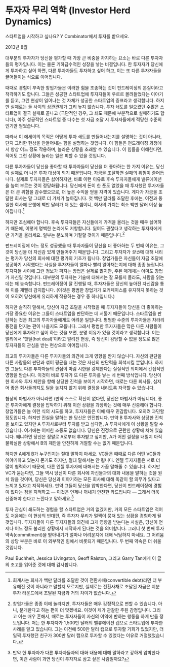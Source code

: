 # 투자자 무리 역학 (Investor Herd Dynamics)

스타트업을 시작하고 싶나요? Y Combinator에서 투자를 받으세요.

2013년 8월

대부분의 투자자가 당신을 평가할 때 가장 큰 비중을 차지하는 요소는 바로 다른 투자자들의 평가입니다. 이는 물론 기하급수적인 성장을 낳는 비결입니다. 한 투자자가 당신에게 투자하고 싶어 하면, 다른 투자자들도 투자하고 싶어 하고, 이는 또 다른 투자자들을 끌어들이는 식으로 이어집니다.

때때로 경험이 부족한 창업가들은 이러한 힘을 조종하는 것이 펀드레이징의 본질이라고 착각하기도 합니다. 그들은 성공한 스타트업에 투자자들이 우르르 몰려들었다는 이야기를 듣고, 그런 현상이 일어나는 것 자체가 성공한 스타트업의 증표라고 생각합니다. 하지만 실제로는 둘 사이의 상관관계가 그리 높지 않습니다. 투자 쇄도를 일으켰던 수많은 스타트업이 결국 실패로 끝나고 (극단적인 경우, 그 쇄도 때문에 부분적으로 실패하기도 합니다), 아주 성공적인 스타트업 중 다수는 첫 자금 조달 시 투자자들에게 적당한 수준의 인기만 얻었습니다.

따라서 이 에세이의 목적은 어떻게 투자 쇄도를 만들어내는지를 설명하는 것이 아니라, 단지 그러한 현상을 만들어내는 힘을 설명하는 것입니다. 이 힘들은 펀드레이징 과정에서 항상 어느 정도 작용하며, 놀라운 상황을 초래할 수 있습니다. 이 힘들을 이해한다면, 적어도 그런 상황에 놀라는 일은 피할 수 있을 것입니다.

다른 투자자들이 당신을 좋아할 때 투자자들이 당신을 더 좋아하는 한 가지 이유는, 당신이 실제로 더 나은 투자 대상이 되기 때문입니다. 자금을 조달하면 실패의 위험이 줄어듭니다. 실제로 투자자들은 싫어하지만, 바로 이런 이유로 후속 투자자들에게 밸류에이션을 높여 부르는 것이 정당화됩니다. 당신에게 돈이 한 푼도 없었을 때 투자했던 투자자들은 더 큰 위험을 감수했으므로, 더 높은 수익을 얻을 자격이 있습니다. 게다가 자금을 조달한 회사는 말 그대로 더 가치가 높아집니다. 첫 백만 달러를 조달한 후에는, 이전과 동일한 회사에 은행에 백만 달러가 더 있는 셈이니, 회사의 가치는 최소 백만 달러 이상 높아집니다.[^1]

하지만 조심해야 합니다. 후속 투자자들은 자신들에게 가격을 올리는 것을 매우 싫어하기 때문에, 이렇게 명백한 논리에도 저항합니다. 잃어도 괜찮다고 생각하는 투자자에게만 가격을 올리세요. 일부는 분노하며 거절할 것이기 때문입니다.[^2]

펀드레이징에 어느 정도 성공했을 때 투자자들이 당신을 더 좋아하는 두 번째 이유는, 그것이 당신을 더 자신감 있게 만들어주기 때문입니다. 그리고 투자자가 *당신*에 대해 내리는 평가가 당신의 회사에 대한 평가의 기초가 됩니다. 창업가들은 자신들이 자금 조달에 성공하기 시작했다는 사실을 투자자들이 얼마나 빨리 알아채는지에 대해 종종 놀랍니다. 투자자들 사이에 그런 정보가 퍼지는 방법은 실제로 많지만, 주된 매개체는 아마도 창업가 자신일 것입니다. 대부분의 투자자는 기술에 대해서는 잘 모를지 몰라도, 사람을 읽는 데는 꽤 능숙합니다. 펀드레이징이 잘 진행될 때, 투자자들은 당신의 높아진 자신감을 통해 이를 재빨리 감지합니다. (이것은 평범한 창업가가 포커페이스를 유지하지 못하는 것이 오히려 당신에게 유리하게 작용하는 경우 중 하나입니다.)

하지만 솔직히 말해서, 당신이 자금 조달을 시작했을 때 투자자들이 당신을 더 좋아하는 가장 중요한 이유는 그들이 스타트업을 판단하는 데 서툴기 때문입니다. 스타트업을 판단하는 것은 최고의 투자자들에게도 어려운 일입니다. 평범한 수준의 투자자들은 차라리 동전을 던지는 편이 나을지도 모릅니다. 그래서 평범한 투자자들은 많은 다른 사람들이 당신에게 투자하고 싶어 하는 것을 보면, 분명 이유가 있을 것이라고 생각합니다. 이는 밸리에서 '핫딜(hot deal)'이라고 알려진 현상, 즉 당신이 감당할 수 없을 정도로 많은 투자자들의 관심을 받는 현상으로 이어집니다.

최고의 투자자들은 다른 투자자들의 의견에 크게 영향을 받지 않습니다. 자신의 판단을 다른 사람들의 판단과 섞어 평균을 내는 것은 자신의 판단력을 희석시킬 뿐입니다. 하지만 그들도 다른 투자자들의 관심이 마감 시한을 강제한다는 실질적인 의미에서 간접적인 영향을 받습니다. 이것이 바로 투자가 또 다른 투자를 낳는 네 번째 방식입니다. 당신이 한 회사와 투자 제안을 향해 상당한 진척을 보이기 시작하면, 때로는 다른 회사들, 심지어 좋은 회사들까지도 딜을 놓치지 않기 위해 결정을 내리도록 자극할 수 있습니다.

협상의 마법사가 아니라면 (만약 스스로 확신이 없다면, 당신은 마법사가 아닙니다), 좋은 투자자에게 결정을 압박하기 위해 이런 상황을 과장하는 것에 매우 신중해야 합니다. 창업가들은 늘 이런 식의 시도를 하고, 투자자들은 이에 매우 민감합니다. 오히려 과민할 정도입니다. 하지만 진실을 말하는 한 당신은 안전합니다. 만약 B 투자사와 상당한 진척을 보이고 있지만 A 투자사로부터 투자를 받고 싶다면, A 투자사에게 이 상황을 말할 수 있습니다. 여기에는 어떠한 조종도 없습니다. 당신은 진정으로 곤란한 상황에 처해 있습니다. 왜냐하면 당신은 정말로 A로부터 투자받고 싶지만, A가 어떤 결정을 내릴지 아직 불확실한 상황에서 B의 제안을 안전하게 거절할 수는 없기 때문입니다.

하지만 A에게 B가 누구인지는 절대 말하지 마세요. VC들은 때때로 다른 어떤 VC들과 이야기하고 있는지 묻기도 하지만, 절대 말해서는 안 됩니다. 엔젤 투자자들은 서로 더 많이 협력하기 때문에, 다른 엔젤 투자자에 대해서는 가끔 말해줄 수 있습니다. 하지만 VC가 묻는다면, 그들 역시 당신이 다른 회사에 자신들과의 대화 내용을 말하는 것을 원치 않을 것이며, 당신은 당신과 이야기하는 모든 회사에 대해 똑같이 할 의무가 있다고 느끼고 있다고 지적하세요. 만약 그들이 당신을 압박한다면, 당신이 펀드레이징에 경험이 없다는 점을 지적하고 — 이것은 언제나 꺼내기 안전한 카드입니다 — 그래서 더욱 신중해야 한다고 느낀다고 말하세요.[^3]

투자 관심이 쇄도하는 경험을 할 스타트업은 거의 없겠지만, 거의 모든 스타트업은 적어도 처음에는 이 현상의 반대편, 즉 투자자 무리가 멀찍이 뭉쳐 있는 상황을 경험하게 될 것입니다. 투자자들이 다른 투자자들의 의견에 크게 영향을 받는다는 사실은, 당신이 언제나 어느 정도 불리한 상황에서 시작하게 된다는 것을 의미합니다. 그러니 첫 번째 투자 약속(commitment)을 받아내기가 얼마나 어려운지에 대해 낙담하지 마세요. 그 어려움의 상당 부분은 바로 이 외부적인 힘에서 비롯되기 때문입니다. 두 번째 약속은 더 쉬울 것입니다.

Paul Buchheit, Jessica Livingston, Geoff Ralston, 그리고 Garry Tan에게 이 글의 초고를 읽어준 것에 대해 감사합니다.

[^1]: 회계사는 회사가 백만 달러를 조달한 것이 전환사채(convertible debt)라면 더 부유해진 것이 아니라고 말할지 모르지만, 실제로는 전환사채로 조달된 자금은 지분 투자 라운드에서 조달된 자금과 거의 차이가 없습니다.
[^2]: 창업가들은 종종 이에 놀라지만, 투자자들은 매우 감정적으로 변할 수 있습니다. 아니, 분개한다고 하는 편이 더 맞겠네요. 이것이 제가 관찰한 주된 감정입니다. 그리고 이는 매우 흔해서, 때로는 투자자들이 자신의 이익에 반하는 행동을 하게 만들 정도입니다. 저는 한 투자자가 1,500만 달러의 밸류에이션 캡으로 스타트업에 투자한 사례를 알고 있습니다. 그는 이전에 500만 달러 캡으로 투자할 기회가 있었지만, 더 일찍 투자했던 친구가 300만 달러 캡으로 투자할 수 있었다는 이유로 거절했었습니다.
[^3]: 만약 한 투자자가 다른 투자자들과의 대화 내용에 대해 말하라고 강하게 압박한다면, 이런 사람이 과연 당신이 투자자로 삼고 싶은 사람일까요?